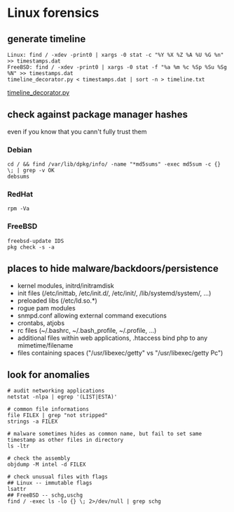 # Linux forensics

## generate timeline
```
Linux: find / -xdev -print0 | xargs -0 stat -c "%Y %X %Z %A %U %G %n" >> timestamps.dat
FreeBSD: find / -xdev -print0 | xargs -0 stat -f "%a %m %c %Sp %Su %Sg %N" >> timestamps.dat
timeline_decorator.py < timestamps.dat | sort -n > timeline.txt
```
[timeline_decorator.py](../tools/timeline_decorator.py)



## check against package manager hashes
even if you know that you cann't fully trust them

### Debian
```
cd / && find /var/lib/dpkg/info/ -name "*md5sums" -exec md5sum -c {} \; | grep -v OK
debsums
```

### RedHat
```
rpm -Va
```

### FreeBSD
```
freebsd-update IDS
pkg check -s -a
```



## places to hide malware/backdoors/persistence
* kernel modules, initrd/initramdisk
* init files (/etc/inittab, /etc/init.d/, /etc/init/, /lib/systemd/system/, ...)
* preloaded libs (/etc/ld.so.*)
* rogue pam modules
* snmpd.conf allowing external command executions
* crontabs, atjobs
* rc files (~/.bashrc, ~/.bash_profile, ~/.profile, ...)
* additional files within web applications, .htaccess bind php to any mimetime/filename
* files containing spaces ("/usr/libexec/getty" vs "/usr/libexec/getty Pc") 



## look for anomalies 
```
# audit networking applications
netstat -nlpa | egrep '(LIST|ESTA)'

# common file informations
file FILEX | grep "not stripped"
strings -a FILEX

# malware sometimes hides as common name, but fail to set same timestamp as other files in directory
ls -ltr

# check the assembly
objdump -M intel -d FILEX

# check unusual files with flags
## Linux -- immutable flags
lsattr
## FreeBSD -- schg,uschg
find / -exec ls -lo {} \; 2>/dev/null | grep schg
```
